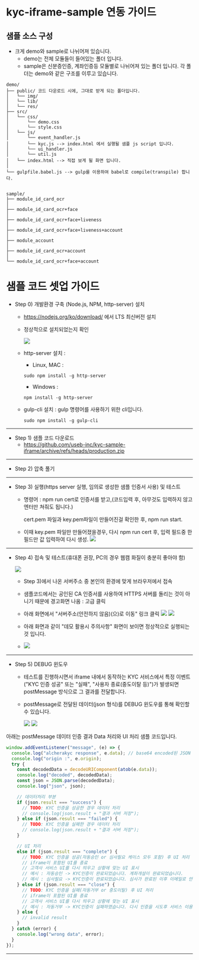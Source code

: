 # kyc-iframe-sample 연동 가이드

## 샘플 소스 구성

- 크게 demo와 sample로 나뉘어져 있습니다.
  - demo는 전체 모듈들이 들어있는 폴더 입니다.
  - sample은 신분증인증, 계좌인증등 모듈별로 나뉘어져 있는 폴더 입니다.
    각 폴더는 demo와 같은 구조를 이루고 있습니다.

```
demo/
├── public/ 코드 다운로드 시에, 그대로 받게 되는 폴더입니다.
│   └── img/
│   └── lib/
│   └── res/
├── src/
│   └── css/
│       └── demo.css
│       └── style.css
│   └── js/
│       └── event_handler.js
│       └── kyc.js --> index.html 에서 실행될 샘플 js script 입니다.
│       └── ui_handler.js
│       └── util.js
│   └── index.html --> 직접 보게 될 화면 입니다.
│
└── gulpfile.babel.js --> gulp를 이용하여 babel로 compile(transpile) 합니다.


sample/
├── module_id_card_ocr
│
├── module_id_card_ocr+face
│
├── module_id_card_ocr+face+liveness
│
├── module_id_card_ocr+face+liveness+account
│
├── module_account
│
├── module_id_card_ocr+account
│
└── module_id_card_ocr+face+account
```

# 샘플 코드 셋업 가이드

- Step 0) 개발환경 구축 (Node.js, NPM, http-server) 설치

  - https://nodejs.org/ko/download/ 에서 LTS 최신버전 설치
  - 정상적으로 설치되었는지 확인

    <img src="./assets/node-npm install.png" />

  - http-server 설치 :
    - Linux, MAC :
    ```shell
    sudo npm install -g http-server
    ```
    - Windows :
    ```batch
    npm install -g http-server
    ```
  - gulp-cli 설치 :
    gulp 명령어를 사용하기 위한 cli입니다.
    ```shell
    sudo npm install -g gulp-cli
    ```

---

- Step 1) 샘플 코드 다운로드
  - https://github.com/useb-inc/kyc-sample-iframe/archive/refs/heads/production.zip

---

- Step 2) 압축 풀기

---

- Step 3) 실행(https server 실행, 임의로 생성한 샘플 인증서 사용) 및 테스트

  - 명령어 : npm run cert로 인증서를 받고,(코드입력 후, 아무것도 입력하지 않고 엔터만 쳐줘도 됩니다.)

    cert.pem 파일과 key.pem파일이 만들어진걸 확인한 후, npm run start.

  - 이때 key.pem 파일만 만들어졌을경우, 다시 npm run cert 후, 입력 필드중 한 필드만 값 입력하여 다시 생성.
    <img src="./assets/npm run start full.png" />

---

- Step 4) 접속 및 테스트(휴대폰 권장, PC의 경우 웹캠 화질이 충분히 좋아야 함)

  <img src="./assets/npm run start.png" />

  - Step 3)에서 나온 서버주소 중 본인의 환경에 맞게 브라우저에서 접속
  - 샘플코드에서는 공인된 CA 인증서를 사용하여 HTTPS 서버를 돌리는 것이 아니기 때문에 경고화면 나옴 : 고급 클릭
  - 아래 화면에서 "서버주소(안전하지 않음)(으)로 이동" 링크 클릭
    <img src="./assets/btn click.png" />
    <img src="./assets/link click.png" />
  - 아래 화면과 같이 "데모 활용시 주의사항" 화면이 보이면 정상적으로 실행되는 것 입니다.

  - <img src="./assets/success.png" />

---

- Step 5) DEBUG 윈도우

  - 테스트를 진행하시면서 iframe 내에서 동작하는 KYC 서비스에서 특정 이벤트("KYC 인증 성공" 또는 "실패", "사용자 종료(중도이탈 등)")가 발생되면 postMessage 방식으로 그 결과를 전달합니다.
  - postMessage로 전달된 데이터(json 형식)를 DEBUG 윈도우를 통해 확인할 수 있습니다.

    <img src="./assets/window debug01.png" />
    <img src="./assets/window debug02.png" />

아래는 postMessage 데이터 인증 결과 Data 처리와 UI 처리 샘플 코드입니다.

```javascript
window.addEventListener("message", (e) => {
  console.log("alcherakyc response", e.data); // base64 encoded된 JSON 메시지이므로 decoded해야 함(needs to be decoded becaused it`s encoded by base64)
  console.log("origin :", e.origin);
  try {
    const decodedData = decodeURIComponent(atob(e.data));
    console.log("decoded", decodedData);
    const json = JSON.parse(decodedData);
    console.log("json", json);

    // 데이터처리 부분
    if (json.result === "success") {
      // TODO: KYC 인증을 성공한 경우 데이터 처리
      // console.log(json.result + "결과 서버 저장");
    } else if (json.result === "failed") {
      // TODO: KYC 인증을 실패한 경우 데이터 처리
      // console.log(json.result + "결과 서버 저장");
    }

    // UI 처리
    else if (json.result === "complete") {
      // TODO: KYC 인증을 성공(자동승인 or 심사필요 케이스 모두 포함) 후 UI 처리
      // iframe이 포함된 UI를 종료
      // 고객사 서비스 UI를 다시 띄우고 상황에 맞는 UI 표시
      // 예시 : 자동승인 -> KYC인증이 완료되었습니다. 계좌개설이 완료되었습니다.
      // 예시 : 심사필요 -> KYC인증이 완료되었습니다. 심사가 완료된 이후 이메일로 안내 드리겠습니다.
    } else if (json.result === "close") {
      // TODO: KYC 인증을 실패(자동거부 or 중도이탈) 후 UI 처리
      // iframe이 포함된 UI를 종료
      // 고객사 서비스 UI를 다시 띄우고 상황에 맞는 UI 표시
      // 예시 : 자동거부 -> KYC인증이 실패하였습니다. 다시 인증을 시도후 서비스 이용이 가능합니다.
    } else {
      // invalid result
    }
  } catch (error) {
    console.log("wrong data", error);
  }
});
```

---
